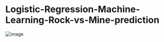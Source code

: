 # Logistic-Regression-Machine-Learning-Rock-vs-Mine-prediction

![image](https://github.com/vyshnavveeravalli/Logistic-Regression-Machine-Learning-Rock-vs-Mine-prediction/assets/97904310/267b842d-013a-41f9-a29d-cf80c9b78f59)
